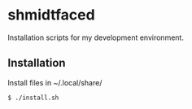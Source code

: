 # shmidtfaced
Installation scripts for my development environment.

## Installation
Install files in ~/.local/share/

    $ ./install.sh
